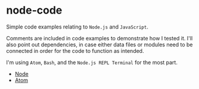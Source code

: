 # node-code
Simple code examples relating to `Node.js` and `JavaScript`.

Comments are included in code examples to demonstrate how I tested it. I'll also point out dependencies, in case either data files or modules need to be connected in order for the code to function as intended.

I'm using `Atom`, `Bash`, and the `Node.js REPL Terminal` for the most part.

- [Node](https://nodejs.org/en/)
- [Atom](https://atom.io/)
